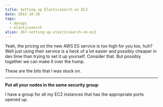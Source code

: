```yaml
---
title: Setting up Elasticsearch on EC2
date: 2015-10-28
tags: 
  - devops
  - elasticsearch
alias: 267-setting-up-elasticsearch-on-ec2
---
```


Yeah, the pricing on the new AWS ES service is too high for you too, huh? Well just using their service is a heck of a lot easier and possibly cheaper in dev time than trying to set it up yourself. Consider that. But possibly together we can make it over the hump. 

These are the bits that I was stuck on.

---

**Put all your nodes in the same security group**

I have a group for all my EC2 instances that has the appropriate ports opened up.

